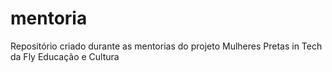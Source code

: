 # mentoria
Repositório criado durante as mentorias do projeto Mulheres Pretas in Tech da Fly Educação e Cultura

